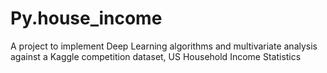 # Py.house_income
A project to implement Deep Learning algorithms and multivariate analysis against a Kaggle competition dataset, US Household Income Statistics
